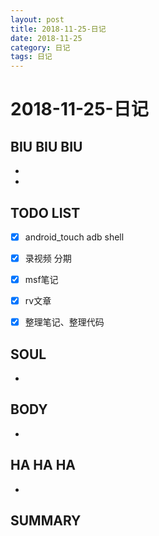 ```yaml
---
layout: post
title: 2018-11-25-日记
date: 2018-11-25
category: 日记
tags: 日记
---
```

# 2018-11-25-日记
## BIU BIU BIU
- 
- 
 
## TODO LIST
- [x] android_touch adb shell
- [x] 录视频 分期

- [x] msf笔记

- [x] rv文章
- [x] 整理笔记、整理代码
 
 
## SOUL
- 
 
## BODY
- 
 
## HA HA HA
- 
 
## SUMMARY
 
 
